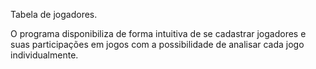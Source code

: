 Tabela de jogadores.

O programa disponibiliza de forma intuitiva de se cadastrar jogadores e suas participações em jogos com a possibilidade de analisar cada jogo individualmente. 
